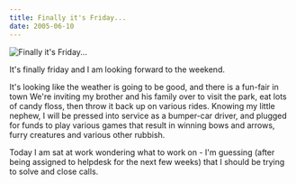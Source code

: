 ```yaml
---
title: Finally it's Friday...
date: 2005-06-10
---
```


![Finally it's Friday...](https://source.unsplash.com/FHnnjk1Yj7Y/1600x900)

It's finally friday and I am looking forward to the weekend.

It's looking like the weather is going to be good, and there is a fun-fair in town We're inviting my brother and his family over to visit the park, eat lots of candy floss, then throw it back up on various rides. Knowing my little nephew, I will be pressed into service as a bumper-car driver, and plugged for funds to play various games that result in winning bows and arrows, furry creatures and various other rubbish.

Today I am sat at work wondering what to work on - I'm guessing (after being assigned to helpdesk for the next few weeks) that I should be trying to solve and close calls.